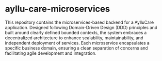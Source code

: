 # ayllu-care-microservices
This repository contains the microservices-based backend for a AylluCare application. Designed following Domain-Driven Design (DDD) principles and built around clearly defined bounded contexts, the system embraces a decentralized architecture to enhance scalability, maintainability, and independent deployment of services. Each microservice encapsulates a specific business domain, ensuring a clean separation of concerns and facilitating agile development and integration.
